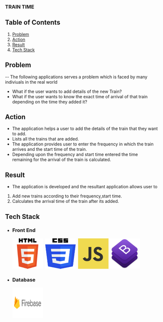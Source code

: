 ### TRAIN TIME

## Table of Contents

1. [Problem](#Problem)
2. [Action](#Action)
3. [Result](#Result)
4. [Tech Stack](#tech-stack)

## Problem

-- The following applications serves a problem which is faced by many indiviuals in the real world

- What if the user wants to add details of the new Train?
- What if the user wants to know the exact time of arrival of that train depending on the time they added it?

## Action

- The application helps a user to add the details of the train that they want to add.
- Lists all the trains that are added.
- The application provides user to enter the frequency in which the train arrives and the start time of the train.
- Depending upon the frequency and start time entered the time remaining for the arrival of the train is calculated.

## Result

- The application is developed and the resultant application allows user to

1.  Add new trains according to their frequency,start time.
2.  Calculates the arrival time of the train after its added.

## Tech Stack

- ### Front End

   <img src="./images/HTML.png" width="100" height="100"> 
   <img src="./images/CSS.png" width="100" height="100"> 
   <img src="./images/javascript.png" width="100" height="100">
   <img src="./images/bootstrap.png" width="100" height="100"> 

- ### Database
     <img src="./images/firebase.png" width="100" height="100">
